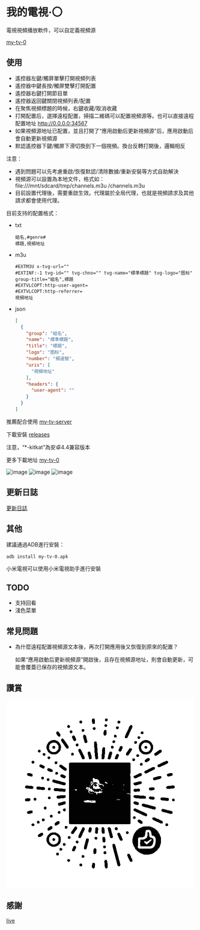 # 我的電視·〇

電視視頻播放軟件，可以自定義視頻源

[my-tv-0](https://github.com/lizongying/my-tv-0)

## 使用

* 遙控器左鍵/觸屏單擊打開視頻列表
* 遙控器中鍵長按/觸屏雙擊打開配置
* 遙控器右鍵打開節目單
* 遙控器返回鍵關閉視頻列表/配置
* 在聚焦視頻標題的時候，右鍵收藏/取消收藏
* 打開配置后，選擇遠程配置，掃描二維碼可以配置視頻源等。也可以直接遠程配置地址 http://0.0.0.0:34567
* 如果視頻源地址已配置，並且打開了“應用啟動后更新視頻源”后，應用啟動后會自動更新視頻源
* 默認遙控器下鍵/觸屏下滑切換到下一個視頻。換台反轉打開後，邏輯相反

注意：

* 遇到問題可以先考慮重啟/恢復默認/清除數據/重新安裝等方式自助解決
* 視頻源可以設置為本地文件，格式如：file:///mnt/sdcard/tmp/channels.m3u
  /channels.m3u
* 目前設置代理後，需要重啟生效。代理屬於全局代理，也就是視頻請求及其他請求都會使用代理。

目前支持的配置格式：

* txt
    ```
    組名,#genre#
    標題,視頻地址
    ```
* m3u
    ```
    #EXTM3U x-tvg-url=""
    #EXTINF:-1 tvg-id="" tvg-chno="" tvg-name="標準標題" tvg-logo="图标" group-title="組名",標題
    #EXTVLCOPT:http-user-agent=
    #EXTVLCOPT:http-referrer=
    視頻地址
    ```
* json
    ```json
    [
      {
        "group": "組名",
        "name": "標準標題",
        "title": "標題",
        "logo": "图标",
        "number": "頻道號",
        "uris": [
          "視頻地址"
        ],
        "headers": {
          "user-agent": ""
        }
      }
    ]
    ```

推薦配合使用 [my-tv-server](https://github.com/lizongying/my-tv-server)

下載安裝 [releases](https://github.com/lizongying/my-tv-0/releases/)

注意，“*-kitkat”為安卓4.4兼容版本

更多下載地址 [my-tv-0](https://lyrics.run/my-tv-0.html)

![image](./screenshots/Screenshot_20240810_151748.png)
![image](./screenshots/Screenshot_20240813_232847.png)
![image](./screenshots/Screenshot_20240813_232900.png)

## 更新日誌

[更新日誌](./HISTORY.md)

## 其他

建議通過ADB進行安裝：

```shell
adb install my-tv-0.apk
```

小米電視可以使用小米電視助手進行安裝

## TODO

* 支持回看
* 淺色菜單

## 常見問題

* 為什麼遠程配置視頻源文本後，再次打開應用後又恢復到原來的配置？

  如果“應用啟動后更新視頻源”開啟後，且存在視頻源地址，則會自動更新，可能會覆蓋已保存的視頻源文本。

## 讚賞

![image](./screenshots/appreciate.png)

## 感謝

[live](https://github.com/fanmingming/live)